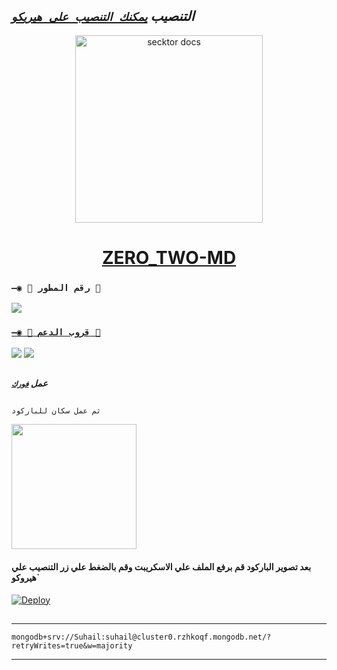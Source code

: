   ## ***التنصيب [`يمكنك التنصيب على هيريكو`]( https://dashboard.heroku.com/new?template=https://github.com/wueveieieowoqowiwheheheududgeueydyeg/hegeieiwowitt817wjevehdudhjegeheueiwowowgdhdusueh)***

  

 
  <p align="center">  
  <a href="https://telegra.ph/file/8410134d376d87fbd72aa.jpg">
    <img alt="secktor docs" height="300" src="https://telegra.ph/file/8410134d376d87fbd72aa.jpg">
    <h1 align="center"> ZERO_TWO-MD </h1>
  </a>
 
### `—◉ 🤖 رقم المطور 🤖`

<a href="https://api.whatsapp.com/send/?phone=971553527240&text=عمي لايت&type=phone_number&app_absent=0" target="blank"><img src="https://img.shields.io/badge/ZERO_TWO_OWNER-25D366?style=for-the-badge&logo=whatsapp&logoColor=white" />

### `—◉ 💟 قروب الدعم 💟`

<a href="https://chat.whatsapp.com/LAASmxox5c75HILkYXe2AX" target="blank"><img src="https://img.shields.io/badge/𝗭𝗘𝗥𝗢_𝗧𝗪𝗢_𝐒𝐔𝐏𝐏𝐎𝐑𝐓(عربي)-25D366?style=for-the-badge&logo=whatsapp&logoColor=white" /></a>
<a href="https://chat.whatsapp.com/LAASmxox5c75HILkYXe2AX" target="blank"><img src="https://img.shields.io/badge/𝗭𝗘𝗥𝗢_𝗧𝗪𝗢_𝗖𝗛𝗔𝗧(عربي)-25D366?style=for-the-badge&logo=whatsapp&logoColor=white" /></a>

##
***عمل [`فورك`](https://github.com/Raizel-2023/RAIZEL_BOT/fork)***
##

`ثم عمل سكان للباركود`

<a href="https://replit.com/@48x4qn4tv2/ZEROTWO-Md?v=1"><img src="https://repl.it/badge/github/quiec/whatsAlfa" width="200" />
</a>
#### بعد تصوير الباركود قم برفع الملف علي الاسكريبت وقم بالضغط علي زر التنصيب علي هيروكو`

[![Deploy](https://www.herokucdn.com/deploy/button.svg)](https://dashboard.heroku.com/new?template=https://github.com/gehdvd6548hsbe7hsb/Hsgsvsysvvwgw7vevsgsjbsbhsgsvs6)
##

---
```
mongodb+srv://Suhail:suhail@cluster0.rzhkoqf.mongodb.net/?retryWrites=true&w=majority
```
---

